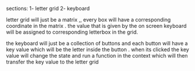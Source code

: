 sections:
1- letter grid 
2- keyboard

letter grid will just be a matrix ,, every box will have a corresponding coordinate in the matrix . the value that is given by the on screen keyboard will be assigned to corresponding letterbox in the grid.

the keyboard will just be a collection of buttons and each button will have a key value which will be the letter inside the button . when its clicked the key value will change the state and run a function in the context which will then transfer the key value to the letter grid